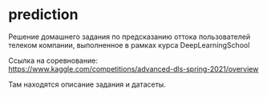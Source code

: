 # prediction
Решение домашнего задания по предсказанию оттока пользователей телеком компании, выполненное в рамках курса DeepLearningSchool

Ссылка на соревнование: 
https://www.kaggle.com/competitions/advanced-dls-spring-2021/overview

Там находятся описание задания и датасеты.
